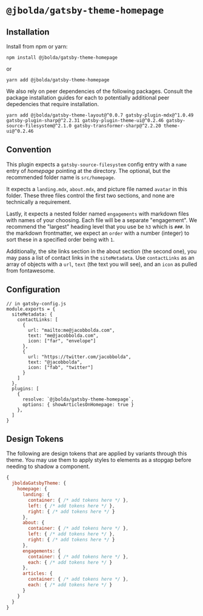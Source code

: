 # `@jbolda/gatsby-theme-homepage`

## Installation
Install from npm or yarn:
```
npm install @jbolda/gatsby-theme-homepage
```
or
```
yarn add @jbolda/gatsby-theme-homepage
```

We also rely on peer dependencies of the following packages. Consult the package installation guides for each to potentially additional peer depedencies that require installation.

```
yarn add @jbolda/gatsby-theme-layout@^0.0.7 gatsby-plugin-mdx@^1.0.49 gatsby-plugin-sharp@^2.2.31 gatsby-plugin-theme-ui@^0.2.46 gatsby-source-filesystem@^2.1.0 gatsby-transformer-sharp@^2.2.20 theme-ui@^0.2.46
```


## Convention
This plugin expects a `gatsby-source-filesystem` config entry with a `name` entry of _homepage_ pointing at the directory. The optional, but the recommended folder name is `src/homepage`.

It expects a `landing.mdx`, `about.mdx`, and picture file named `avatar` in this folder. These three files control the first two sections, and none are technically a requirement.

Lastly, it expects a nested folder named `engagements` with markdown files with names of your choosing. Each file will be a separate "engagement". We recommend the "largest" heading level that you use be `h3` which is `###`. In the markdown frontmatter, we expect an `order` with a number (integer) to sort these in a specified order being with `1`.

Additionally, the site links section in the about section (the second one), you may pass a list of contact links in the `siteMetadata`.  Use `contactLinks` as an array of objects with a `url`, `text` (the text you will see), and an `icon` as pulled from fontawesome.

## Configuration

```
// in gatsby-config.js
module.exports = {
  siteMetadata: {
    contactLinks: [
      {
        url: "mailto:me@jacobbolda.com",
        text: "me@jacobbolda.com",
        icon: ["far", "envelope"]
      },
      {
        url: "https://twitter.com/jacobbolda",
        text: "@jacobbolda",
        icon: ["fab", "twitter"]
      }
    ]
  },
  plugins: [
    {
      resolve: `@jbolda/gatsby-theme-homepage`,
      options: { showArticlesOnHomepage: true }
    },
  ]
}
```

## Design Tokens
The following are design tokens that are applied by variants through this theme. You may use them to apply styles to elements as a stopgap before needing to shadow a component.

```js
{
  jboldaGatsbyTheme: {
    homepage: {
      landing: {
        container: { /* add tokens here */ },
        left: { /* add tokens here */ },
        right: { /* add tokens here */ }
      },
      about: {
        container: { /* add tokens here */ },
        left: { /* add tokens here */ },
        right: { /* add tokens here */ }
      },
      engagements: {
        container: { /* add tokens here */ },
        each: { /* add tokens here */ }
      },
      articles: {
        container: { /* add tokens here */ },
        each: { /* add tokens here */ }
      }
    }
  }
}
```
